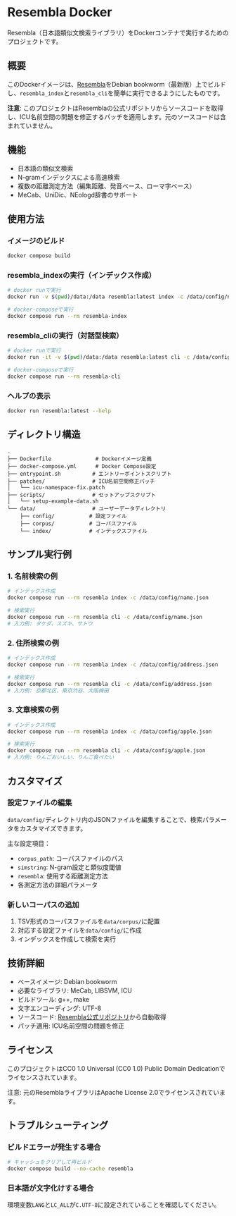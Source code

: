 # Resembla Docker

Resembla（日本語類似文検索ライブラリ）をDockerコンテナで実行するためのプロジェクトです。

## 概要

このDockerイメージは、[Resembla](https://github.com/tuem/resembla)をDebian bookworm（最新版）上でビルドし、`resembla_index`と`resembla_cli`を簡単に実行できるようにしたものです。

**注意**: このプロジェクトはResemblaの公式リポジトリからソースコードを取得し、ICU名前空間の問題を修正するパッチを適用します。元のソースコードは含まれていません。

## 機能

- 日本語の類似文検索
- N-gramインデックスによる高速検索
- 複数の距離測定方法（編集距離、発音ベース、ローマ字ベース）
- MeCab、UniDic、NEologd辞書のサポート

## 使用方法

### イメージのビルド

```bash
docker compose build
```

### resembla_indexの実行（インデックス作成）

```bash
# docker runで実行
docker run -v $(pwd)/data:/data resembla:latest index -c /data/config/name.json

# docker-composeで実行
docker compose run --rm resembla-index
```

### resembla_cliの実行（対話型検索）

```bash
# docker runで実行
docker run -it -v $(pwd)/data:/data resembla:latest cli -c /data/config/name.json

# docker-composeで実行
docker compose run --rm resembla-cli
```

### ヘルプの表示

```bash
docker run resembla:latest --help
```

## ディレクトリ構造

```
.
├── Dockerfile              # Dockerイメージ定義
├── docker-compose.yml      # Docker Compose設定
├── entrypoint.sh          # エントリーポイントスクリプト
├── patches/               # ICU名前空間修正パッチ
│   └── icu-namespace-fix.patch
├── scripts/               # セットアップスクリプト
│   └── setup-example-data.sh
└── data/                  # ユーザーデータディレクトリ
    ├── config/           # 設定ファイル
    ├── corpus/           # コーパスファイル
    └── index/            # インデックスファイル
```

## サンプル実行例

### 1. 名前検索の例

```bash
# インデックス作成
docker compose run --rm resembla index -c /data/config/name.json

# 検索実行
docker compose run --rm resembla cli -c /data/config/name.json
# 入力例: タケダ、スズキ、サトウ
```

### 2. 住所検索の例

```bash
# インデックス作成
docker compose run --rm resembla index -c /data/config/address.json

# 検索実行
docker compose run --rm resembla cli -c /data/config/address.json
# 入力例: 京都北区、東京渋谷、大阪梅田
```

### 3. 文章検索の例

```bash
# インデックス作成
docker compose run --rm resembla index -c /data/config/apple.json

# 検索実行
docker compose run --rm resembla cli -c /data/config/apple.json
# 入力例: りんごおいしい、りんご食べたい
```

## カスタマイズ

### 設定ファイルの編集

`data/config/`ディレクトリ内のJSONファイルを編集することで、検索パラメータをカスタマイズできます。

主な設定項目：
- `corpus_path`: コーパスファイルのパス
- `simstring`: N-gram設定と類似度閾値
- `resembla`: 使用する距離測定方法
- 各測定方法の詳細パラメータ

### 新しいコーパスの追加

1. TSV形式のコーパスファイルを`data/corpus/`に配置
2. 対応する設定ファイルを`data/config/`に作成
3. インデックスを作成して検索を実行

## 技術詳細

- ベースイメージ: Debian bookworm
- 必要なライブラリ: MeCab, LIBSVM, ICU
- ビルドツール: g++, make
- 文字エンコーディング: UTF-8
- ソースコード: [Resembla公式リポジトリ](https://github.com/tuem/resembla)から自動取得
- パッチ適用: ICU名前空間の問題を修正

## ライセンス

このプロジェクトはCC0 1.0 Universal (CC0 1.0) Public Domain Dedicationでライセンスされています。

注意: 元のResemblaライブラリはApache License 2.0でライセンスされています。

## トラブルシューティング

### ビルドエラーが発生する場合

```bash
# キャッシュをクリアして再ビルド
docker compose build --no-cache resembla
```

### 日本語が文字化けする場合

環境変数`LANG`と`LC_ALL`が`C.UTF-8`に設定されていることを確認してください。